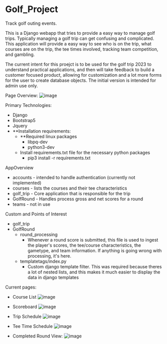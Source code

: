 # Golf_Project

Track golf outing events.

This is a Django webapp that tries to provide a easy way to manage golf trips. Typically managing a golf trip can get confusing and complicated. This application will provide a easy way to see who is on the trip, what courses are on the trip, the tee times involved, tracking team competition, and gambling.

The current intent for this proejct is to be used for the golf trip 2023 to understand practical applications, and then will take feedback to build a customer focused product, allowing for customization and a lot more forms for the user to create database objects. The initial version is intended for admin use only.

Page Overview:
![image](https://user-images.githubusercontent.com/11196366/227744291-dc32ff18-d3f1-4623-a9bf-09dd168571c6.png)


Primary Technologies:

* Django
* Bootstrap5
* Jquery
* **Installation requirements:
  * **Required linux packages
    * libpq-dev
    * python3-dev
  * Install requirements.txt file for the necessary python packages
    * pip3 install -r requirements.txt


AppOverview

* accounts - intended to handle authentication (currently not implemented)
* courses - lists the courses and their tee characteristics
* golf_trip - Core application that is responsible for the trip
* GolfRound - Handles process gross and net scores for a round
* teams - not in use

Custom and Points of Interest

* golf_trip
* GolfRound
  * round_processing
    * Whenever a round score is submitted, this file is used to ingest the player's scores, the tee/course characteristics, the gametype, and team information. If anything is going wrong with processing, it's here.
  * templatetags/index.py
    * Custom django template filter. This was required because theres a lot of nested lists, and this makes it much easier to display the data in django  templates
    



Current pages:

* Course List
![image](https://user-images.githubusercontent.com/11196366/227752211-11a85f69-da64-43f5-a51f-888079209187.png)


* Scoreboard
![image](https://user-images.githubusercontent.com/11196366/227796971-cd178fbe-2535-452d-a1f0-b71c87eb9574.png)


* Trip Schedule
![image](https://user-images.githubusercontent.com/11196366/227752158-26a299a5-0938-45e5-aa8f-03d9b669bdb5.png)


* Tee Time Schedule
![image](https://user-images.githubusercontent.com/11196366/227752165-9ac4706e-34d3-45f0-83af-669531f29ce4.png)

* Completed Round View:
![image](https://user-images.githubusercontent.com/11196366/227752180-bcac27a0-ecc0-4463-9da2-6ea48965c44d.png)
